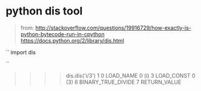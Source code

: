 # python dis tool

> from:
>http://stackoverflow.com/questions/19916729/how-exactly-is-python-bytecode-run-in-cpython
>https://docs.python.org/2/library/dis.html

``
import dis

``
> 
> >>> dis.dis('i/3')
>   1           0 LOAD_NAME                0 (i)
>               3 LOAD_CONST               0 (3)
>               6 BINARY_TRUE_DIVIDE
>               7 RETURN_VALUE
> 
